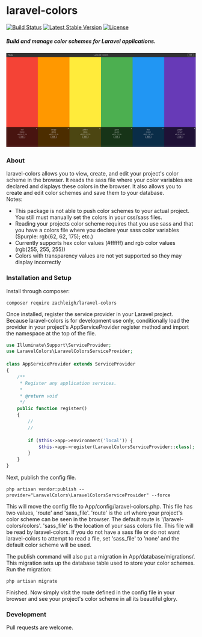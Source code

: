 # laravel-colors   
[![Build Status](https://travis-ci.org/zachleigh/laravel-colors.svg?branch=master)](https://travis-ci.org/zachleigh/laravel-colors)
[![Latest Stable Version](https://poser.pugx.org/zachleigh/laravel-colors/version.svg)](//packagist.org/packages/zachleigh/laravel-colors) 
[![License](https://poser.pugx.org/zachleigh/laravel-colors/license.svg)](//packagist.org/packages/zachleigh/laravel-colors)  
##### Build and manage color schemes for Laravel applications.  

![Screenshot](/screenshot.png?raw=true "Screenshot")

### About
laravel-colors allows you to view, create, and edit your project's color scheme in the browser.  It reads the sass file where your color variables are declared and displays these colors in the browser. It also allows you to create and edit color schemes and save them to your database.  
Notes:
  - This package is not able to push color schemes to your actual project. You still must manually set the colors in your css/sass files.
  - Reading your projects color scheme requires that you use sass and that you have a colors file where you declare your sass color variables ($purple: rgb(62, 62, 175); etc.)
  - Currently supports hex color values (#ffffff) and rgb color values (rgb(255, 255, 255))
  - Colors with transparency values are not yet supported so they may display incorrectly

### Installation and Setup
Install through composer:
```
composer require zachleigh/laravel-colors
```

Once installed, register the service provider in your Laravel project.  Because laravel-colors is for development use only, conditionally load the provider in your project's AppServiceProvider register method and import the namespace at the top of the file.
```php
use Illuminate\Support\ServiceProvider;
use LaravelColors\LaravelColorsServiceProvider;

class AppServiceProvider extends ServiceProvider
{
    /**
     * Register any application services.
     *
     * @return void
     */
    public function register()
    {
        //
        //

        if ($this->app->environment('local')) {
            $this->app->register(LaravelColorsServiceProvider::class);
        }
    }
}
```

Next, publish the config file.
```
php artisan vendor:publish --provider="LaravelColors\LaravelColorsServiceProvider" --force
```
This will move the config file to App/config/laravel-colors.php. This file has two values, 'route' and 'sass_file'. 'route' is the url where your project's color scheme can be seen in the browser. The default route is '/laravel-colors/colors'. 'sass_file' is the location of your sass colors file.  This file will be read by laravel-colors. If you do not have a sass file or do not want laravel-colors to attempt to read a file, set 'sass_file' to 'none' and the default color scheme will be used.

The publish command will also put a migration in App/database/migrations/. This migration sets up the database table used to store your color schemes.  Run the migration:
```
php artisan migrate
```

Finished. Now simply visit the route defined in the config file in your browser and see your project's color scheme in all its beautiful glory.
   
### Development
Pull requests are welcome.